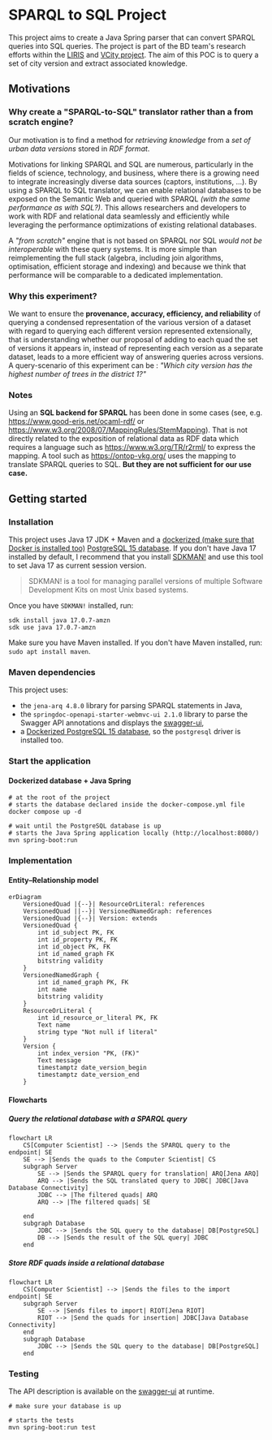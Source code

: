 # SPARQL to SQL Project
This project aims to create a Java Spring parser that can convert SPARQL queries into SQL queries.
The project is part of the BD team's research efforts within the [LIRIS](https://liris.cnrs.fr/) and [VCity project](https://projet.liris.cnrs.fr/vcity/).
The aim of this POC is to query a set of city version and extract associated knowledge.

## Motivations
### Why create a "SPARQL-to-SQL" translator rather than a from scratch engine?
Our motivation is to find a method for *retrieving knowledge* from a *set of urban data versions* stored in *RDF format*.

Motivations for linking SPARQL and SQL are numerous, particularly in the fields of science, technology,
and business, where there is a growing need to integrate increasingly diverse data sources (captors, institutions, ...).
By using a SPARQL to SQL translator, we can enable relational databases to be exposed on the Semantic Web and queried with SPARQL *(with the same performance as with SQL?)*.
This allows researchers and developers to work with RDF and relational data seamlessly and efficiently while leveraging the performance optimizations of existing relational databases.

A *"from scratch"* engine that is not based on SPARQL nor SQL *would not be interoperable* with these query systems.
It is more simple than reimplementing the full stack (algebra, including join algorithms, optimisation, efficient storage and indexing)
and because we think that performance will be comparable to a dedicated implementation.

### Why this experiment?
We want to ensure the **provenance, accuracy, efficiency, and reliability** of querying a condensed representation of
the various version of a dataset with regard to querying each different version represented extensionally,
that is understanding whether our proposal of adding to each quad the set of versions it appears in,
instead of representing each version as a separate dataset, leads to a more efficient way of answering queries across versions.
A query-scenario of this experiment can be : *"Which city version has the highest number of trees in the district 1?"*

### Notes
Using an **SQL backend for SPARQL** has been done in some cases (see, e.g. https://www.good-eris.net/ocaml-rdf/ or https://www.w3.org/2008/07/MappingRules/StemMapping).
That is not directly related to the exposition of relational data as RDF data which requires a language such as https://www.w3.org/TR/r2rml/ to express the mapping.
A tool such as https://ontop-vkg.org/ uses the mapping to translate SPARQL queries to SQL.
**But they are not sufficient for our use case.**

## Getting started
### Installation
This project uses Java 17 JDK + Maven and a [dockerized (make sure that Docker is installed too)](https://www.docker.com/) [PostgreSQL 15 database](https://www.postgresql.org/docs/15/index.html).
If you don't have Java 17 installed by default, I recommend that you install [SDKMAN!](https://sdkman.io/) and use this tool to set Java 17 as current session version.

> SDKMAN! is a tool for managing parallel versions of multiple Software Development Kits on most Unix based systems.

Once you have `SDKMAN!` installed, run:
```shell
sdk install java 17.0.7-amzn
sdk use java 17.0.7-amzn
```

Make sure you have Maven installed. If you don't have Maven installed, run: `sudo apt install maven`.

### Maven dependencies
This project uses:
- the `jena-arq 4.8.0` library for parsing SPARQL statements in Java,
- the `springdoc-openapi-starter-webmvc-ui 2.1.0` library to parse the Swagger API annotations and displays the [swagger-ui](http://localhost:8080/swagger-ui/index.html),
- a [Dockerized PostgreSQL 15 database](https://www.postgresql.org/docs/15/index.html), so the `postgresql` driver is installed too.

### Start the application
#### Dockerized database + Java Spring

```shell
# at the root of the project
# starts the database declared inside the docker-compose.yml file
docker compose up -d

# wait until the PostgreSQL database is up
# starts the Java Spring application locally (http://localhost:8080/)
mvn spring-boot:run 
```

### Implementation
#### Entity–Relationship model
```mermaid
erDiagram
    VersionedQuad |{--}| ResourceOrLiteral: references
    VersionedQuad ||--}| VersionedNamedGraph: references
    VersionedQuad |{--}| Version: extends
    VersionedQuad {
        int id_subject PK, FK
        int id_property PK, FK
        int id_object PK, FK
        int id_named_graph FK
        bitstring validity
    }
    VersionedNamedGraph {
        int id_named_graph PK, FK
        int name
        bitstring validity
    }
    ResourceOrLiteral {
        int id_resource_or_literal PK, FK
        Text name
        string type "Not null if literal"
    }
    Version {
        int index_version "PK, (FK)"
        Text message
        timestamptz date_version_begin
        timestamptz date_version_end
    }
```

#### Flowcharts
##### Query the relational database with a SPARQL query

```mermaid
flowchart LR
    CS[Computer Scientist] --> |Sends the SPARQL query to the endpoint| SE
    SE --> |Sends the quads to the Computer Scientist| CS 
    subgraph Server
        SE --> |Sends the SPARQL query for translation| ARQ[Jena ARQ]
        ARQ --> |Sends the SQL translated query to JDBC| JDBC[Java Database Connectivity]
        JDBC --> |The filtered quads| ARQ
        ARQ --> |The filtered quads| SE
        
    end
    subgraph Database
        JDBC --> |Sends the SQL query to the database| DB[PostgreSQL]
        DB --> |Sends the result of the SQL query| JDBC
    end
```

##### Store RDF quads inside a relational database

```mermaid
flowchart LR
    CS[Computer Scientist] --> |Sends the files to the import endpoint| SE
    subgraph Server
        SE --> |Sends files to import| RIOT[Jena RIOT]
        RIOT --> |Send the quads for insertion| JDBC[Java Database Connectivity]        
    end
    subgraph Database
        JDBC --> |Sends the SQL query to the database| DB[PostgreSQL]
    end
```

### Testing
The API description is available on the [swagger-ui](http://localhost:8080/swagger-ui/index.html) at runtime.

```shell
# make sure your database is up

# starts the tests
mvn spring-boot:run test
```
